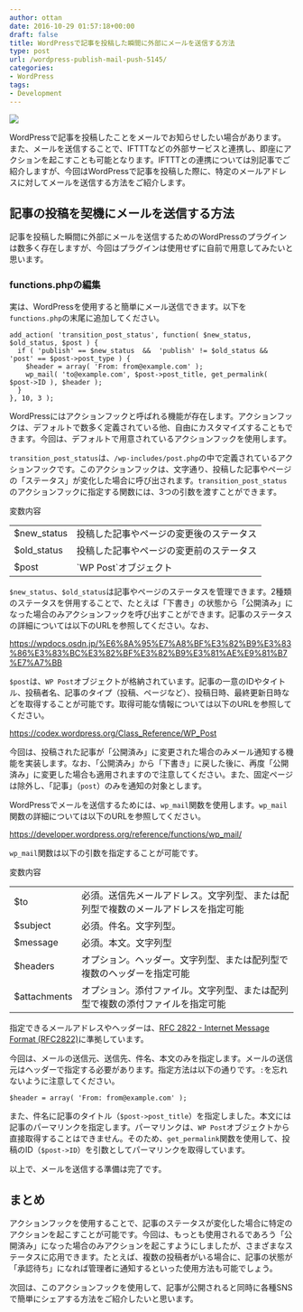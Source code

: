 ```yaml
---
author: ottan
date: 2016-10-29 01:57:18+00:00
draft: false
title: WordPressで記事を投稿した瞬間に外部にメールを送信する方法
type: post
url: /wordpress-publish-mail-push-5145/
categories:
- WordPress
tags:
- Development
---
```


![](/images/2016/10/161029-5813f91b2579c.jpg)






WordPressで記事を投稿したことをメールでお知らせしたい場合があります。また、メールを送信することで、IFTTTなどの外部サービスと連携し、即座にアクションを起こすことも可能となります。IFTTTとの連携については別記事でご紹介しますが、今回はWordPressで記事を投稿した際に、特定のメールアドレスに対してメールを送信する方法をご紹介します。





## 記事の投稿を契機にメールを送信する方法





記事を投稿した瞬間に外部にメールを送信するためのWordPressのプラグインは数多く存在しますが、今回はプラグインは使用せずに自前で用意してみたいと思います。





### functions.phpの編集





実は、WordPressを使用すると簡単にメール送信できます。以下を`functions.php`の末尾に追加してください。




    
    add_action( 'transition_post_status', function( $new_status, $old_status, $post ) {
      if ( 'publish' == $new_status  &&  'publish' != $old_status && 'post' == $post->post_type ) {
        $header = array( 'From: from@example.com' );
        wp_mail( 'to@example.com', $post->post_title, get_permalink( $post->ID ), $header );
      }
    }, 10, 3 );





WordPressにはアクションフックと呼ばれる機能が存在します。アクションフックは、デフォルトで数多く定義されている他、自由にカスタマイズすることもできます。今回は、デフォルトで用意されているアクションフックを使用します。





`transition_post_status`は、`/wp-includes/post.php`の中で定義されているアクションフックです。このアクションフックは、文字通り、投稿した記事やページの「ステータス」が変化した場合に呼び出されます。`transition_post_status`のアクションフックに指定する関数には、3つの引数を渡すことができます。






<table >
<tr >変数内容</tr>
<tr >
<td >$new_status
</td>
<td >投稿した記事やページの変更後のステータス
</td></tr>
<tr >
<td >$old_status
</td>
<td >投稿した記事やページの変更前のステータス
</td></tr>
<tr >
<td >$post
</td>
<td >`WP Post`オブジェクト
</td></tr>
</table>






`$new_status`、`$old_status`は記事やページのステータスを管理できます。2種類のステータスを併用することで、たとえば「下書き」の状態から「公開済み」になった場合のみアクションフックを呼び出すことができます。記事のステータスの詳細については以下のURLを参照してください。なお、



https://wpdocs.osdn.jp/%E6%8A%95%E7%A8%BF%E3%82%B9%E3%83%86%E3%83%BC%E3%82%BF%E3%82%B9%E3%81%AE%E9%81%B7%E7%A7%BB



`$post`は、`WP Post`オブジェクトが格納されています。記事の一意のIDやタイトル、投稿者名、記事のタイプ（投稿、ページなど）、投稿日時、最終更新日時などを取得することが可能です。取得可能な情報については以下のURLを参照してください。



https://codex.wordpress.org/Class_Reference/WP_Post



今回は、投稿された記事が「公開済み」に変更された場合のみメール通知する機能を実装します。なお、「公開済み」から「下書き」に戻した後に、再度「公開済み」に変更した場合も適用されますので注意してください。また、固定ページは除外し、「記事」（`post`）のみを通知の対象とします。





WordPressでメールを送信するためには、`wp_mail`関数を使用します。`wp_mail`関数の詳細については以下のURLを参照してください。



https://developer.wordpress.org/reference/functions/wp_mail/



`wp_mail`関数は以下の引数を指定することが可能です。






<table >
<tr >変数内容</tr>
<tr >
<td >$to
</td>
<td >必須。送信先メールアドレス。文字列型、または配列型で複数のメールアドレスを指定可能
</td></tr>
<tr >
<td >$subject
</td>
<td >必須。件名。文字列型。
</td></tr>
<tr >
<td >$message
</td>
<td >必須。本文。文字列型
</td></tr>
<tr >
<td >$headers
</td>
<td >オプション。ヘッダー。文字列型、または配列型で複数のヘッダーを指定可能
</td></tr>
<tr >
<td >$attachments
</td>
<td >オプション。添付ファイル。文字列型、または配列型で複数の添付ファイルを指定可能
</td></tr>
</table>






指定できるメールアドレスやヘッダーは、[RFC 2822 - Internet Message Format (RFC2822)](http://www.faqs.org/rfcs/rfc2822.html)に準拠しています。





今回は、メールの送信元、送信先、件名、本文のみを指定します。メールの送信元はヘッダーで指定する必要があります。指定方法は以下の通りです。`:`を忘れないように注意してください。




    
    $header = array( 'From: from@example.com' );





また、件名に記事のタイトル（`$post->post_title`）を指定しました。本文には記事のパーマリンクを指定します。パーマリンクは、`WP Post`オブジェクトから直接取得することはできません。そのため、`get_permalink`関数を使用して、投稿のID（`$post->ID`）を引数としてパーマリンクを取得しています。





以上で、メールを送信する準備は完了です。





## まとめ





アクションフックを使用することで、記事のステータスが変化した場合に特定のアクションを起こすことが可能です。今回は、もっとも使用されるであろう「公開済み」になった場合のみアクションを起こすようにしましたが、さまざまなステータスに応用できます。たとえば、複数の投稿者がいる場合に、記事の状態が「承認待ち」になれば管理者に通知するといった使用方法も可能でしょう。





次回は、このアクションフックを使用して、記事が公開されると同時に各種SNSで簡単にシェアする方法をご紹介したいと思います。
